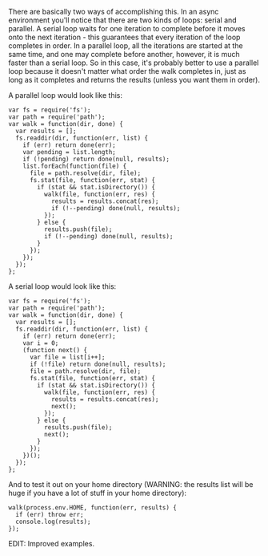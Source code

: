 

There are basically two ways of accomplishing this. In an async environment you'll notice that there are two kinds of loops: serial and parallel. A serial loop waits for one iteration to complete before it moves onto the next iteration - this guarantees that every iteration of the loop completes in order. In a parallel loop, all the iterations are started at the same time, and one may complete before another, however, it is much faster than a serial loop. So in this case, it's probably better to use a parallel loop because it doesn't matter what order the walk completes in, just as long as it completes and returns the results (unless you want them in order).

A parallel loop would look like this:

```
var fs = require('fs');
var path = require('path');
var walk = function(dir, done) {
  var results = [];
  fs.readdir(dir, function(err, list) {
    if (err) return done(err);
    var pending = list.length;
    if (!pending) return done(null, results);
    list.forEach(function(file) {
      file = path.resolve(dir, file);
      fs.stat(file, function(err, stat) {
        if (stat && stat.isDirectory()) {
          walk(file, function(err, res) {
            results = results.concat(res);
            if (!--pending) done(null, results);
          });
        } else {
          results.push(file);
          if (!--pending) done(null, results);
        }
      });
    });
  });
};

```

A serial loop would look like this:

```
var fs = require('fs');
var path = require('path');
var walk = function(dir, done) {
  var results = [];
  fs.readdir(dir, function(err, list) {
    if (err) return done(err);
    var i = 0;
    (function next() {
      var file = list[i++];
      if (!file) return done(null, results);
      file = path.resolve(dir, file);
      fs.stat(file, function(err, stat) {
        if (stat && stat.isDirectory()) {
          walk(file, function(err, res) {
            results = results.concat(res);
            next();
          });
        } else {
          results.push(file);
          next();
        }
      });
    })();
  });
};

```

And to test it out on your home directory (WARNING: the results list will be huge if you have a lot of stuff in your home directory):

```
walk(process.env.HOME, function(err, results) {
  if (err) throw err;
  console.log(results);
});

```

EDIT: Improved examples.